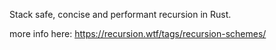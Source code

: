 Stack safe, concise and performant recursion in Rust.

more info here: https://recursion.wtf/tags/recursion-schemes/
